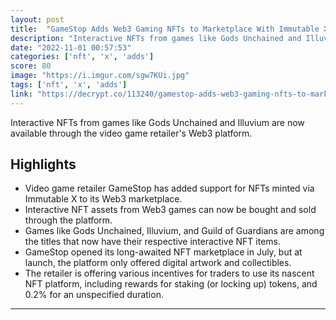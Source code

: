 ```yaml
---
layout: post
title:  "GameStop Adds Web3 Gaming NFTs to Marketplace With Immutable X"
description: "Interactive NFTs from games like Gods Unchained and Illuvium are now available through the video game retailer's Web3 platform."
date: "2022-11-01 00:57:53"
categories: ['nft', 'x', 'adds']
score: 80
image: "https://i.imgur.com/sgw7KUi.jpg"
tags: ['nft', 'x', 'adds']
link: "https://decrypt.co/113240/gamestop-adds-web3-gaming-nfts-to-marketplace-with-immutable-x"
---
```


Interactive NFTs from games like Gods Unchained and Illuvium are now available through the video game retailer's Web3 platform.

## Highlights

- Video game retailer GameStop has added support for NFTs minted via Immutable X to its Web3 marketplace.
- Interactive NFT assets from Web3 games can now be bought and sold through the platform.
- Games like Gods Unchained, Illuvium, and Guild of Guardians are among the titles that now have their respective interactive NFT items.
- GameStop opened its long-awaited NFT marketplace in July, but at launch, the platform only offered digital artwork and collectibles.
- The retailer is offering various incentives for traders to use its nascent NFT platform, including rewards for staking (or locking up) tokens, and 0.2% for an unspecified duration.

---
